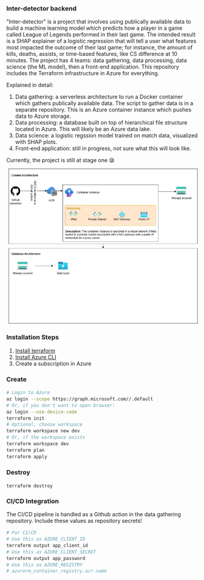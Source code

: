 ### Inter-detector backend

"Inter-detector" is a project that involves using publically available data to build a machine learning model which predicts how a player in a game called League of Legends performed in their last game. The intended result is a SHAP explainer of a logistic regression that will tell a user what features most impacted the outcome of their last game; for instance, the amount of kills, deaths, assists, or time-based features, like CS difference at 10 minutes. The project has 4 teams: data gathering, data processing, data science (the ML model), then a front-end application. This repository includes the Terraform infrastructure in Azure for everything.

Explained in detail:
1. Data gathering: a serverless architecture to run a Docker container which gathers publically available data. The script to gather data is in a separate repository. This is an Azure container instance which pushes data to Azure storage.
2. Data processing: a database built on top of hierarchical file structure located in Azure. This will likely be an Azure data lake.
3. Data science: a logistic regssion model trained on match data, visualized with SHAP plots.
4. Front-end application: still in progress, not sure what this will look like.

Currently, the project is still at stage one 😪

![Project architecture](docs/diagram.jpg "Title")

### Installation Steps

1. [Install terraform](https://developer.hashicorp.com/terraform/tutorials/aws-get-started/install-cli)
2. [Install Azure CLI](https://learn.microsoft.com/en-us/cli/azure/install-azure-cli)
3. Create a subscription in Azure

### Create

```sh
# Login to Azure
az login --scope https://graph.microsoft.com//.default
# Or, if you don't want to open browser:
az login --use-device-code
terraform init
# Optional, choose workspace
terraform workspace new dev
# Or, if the workspace exists
terraform workspace dev
terraform plan
terraform apply
```

### Destroy

`terraform destroy`

### CI/CD Integration

The CI/CD pipeline is handled as a Github action in the data gathering repository. Include these values as repository secrets!

```sh
# For CI/CD
# Use this as AZURE_CLIENT_ID
terraform output app_client_id
# Use this as AZURE_CLIENT_SECRET
terraform output app_password
# Use this as AZURE_REGISTRY
# azurerm_container_registry.acr.name
```
